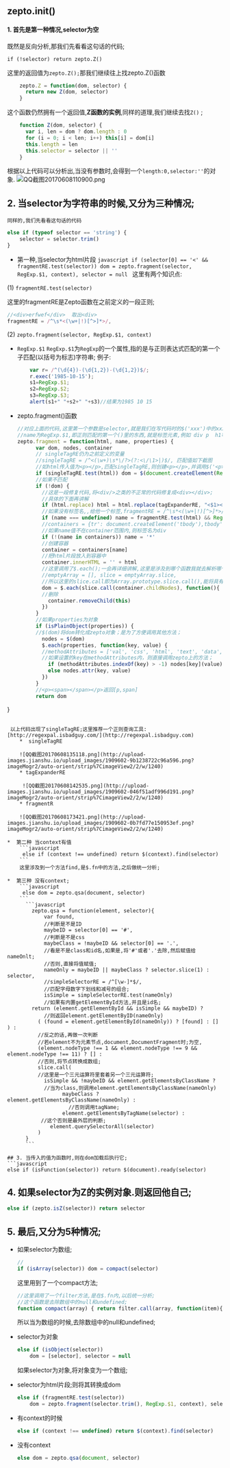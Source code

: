 ## zepto.init()
#### 1.  首先是第一种情况,selector为空

既然是反向分析,那我们先看看这句话的代码;

`if (!selector) return zepto.Z()`
    
 这里的返回值为`zepto.Z();`那我们继续往上找zepto.Z()函数

```javascript
    zepto.Z = function(dom, selector) {
      return new Z(dom, selector)
    }
```
这个函数仍然拥有一个返回值,**Z函数的实例**,同样的道理,我们继续去找`Z()` ;   

```javascript
    function Z(dom, selector) {
      var i, len = dom ? dom.length : 0
      for (i = 0; i < len; i++) this[i] = dom[i]
      this.length = len
      this.selector = selector || ''
    }
```
根据以上代码可以分析出,当没有参数时,会得到一个`length:0,selector:''`的对象.
![QQ截图20170608110900.png](http://upload-images.jianshu.io/upload_images/1909602-a7394f13b43e4fb3.png?imageMogr2/auto-orient/strip%7CimageView2/2/w/1240)

## 2.  当selector为字符串的时候,又分为三种情况;
	同样的,我们先看看这句话的代码
    
```javascript
else if (typeof selector == 'string') {
    selector = selector.trim()
}
```
  *  第一种,当selector为html片段
    ```javascript
    if (selector[0] == '<' && fragmentRE.test(selector))
          dom = zepto.fragment(selector, RegExp.$1, context), selector = null
    ```
这里有两个知识点:  

(1) `fragmentRE.test(selector)`  

这里的fragmentRE是Zepto函数在之前定义的一段正则;  

```javascript
//<div>erfwef</div>  取出<div>
fragmentRE = /^\s*<(\w+|!)[^>]*>/,
```

(2) `zepto.fragment(selector, RegExp.$1, context)`  

*  `RegExp.$1`
     `RegExp.$1`为`RegExp`的一个属性,指的是与正则表达式匹配的第一个 子匹配(以括号为标志)字符串;
     例子:  

    ```javascript
        var r= /^(\d{4})-(\d{1,2})-(\d{1,2})$/;
        r.exec('1985-10-15');
        s1=RegExp.$1;
        s2=RegExp.$2;
        s3=RegExp.$3;
        alert(s1+" "+s2+" "+s3)//结果为1985 10 15
    ```
* zepto.fragment()函数

    ```javascript
    //对应上面的代码,这里第一个参数是selector,就是我们在写代码时的$('xxx')中的xxx,
    //name为RegExp.$1,即正则匹配的第一个()里的东西,就是标签元素,例如 div p  h1等
    zepto.fragment = function(html, name, properties) {
          var dom, nodes, container
          // singleTagRE仍为之前定义的变量
          //singleTagRE = /^<(\w+)\s*\/?>(?:<\/\1>|)$/, 匹配值如下截图
          //如html传入值为<p></p>,匹配singleTagRE,则创建<p></p>,并调用$('<p></p>')
          if (singleTagRE.test(html)) dom = $(document.createElement(RegExp.$1))
          //如果不匹配
          if (!dom) {
            //这是一段修复代码,将<div/>之类的不正常的代码修复成<div></div>;
            //具体的下面再讲解
            if (html.replace) html = html.replace(tagExpanderRE, "<$1></$2>")
            //如果没有标签名,,给他一个标签,fragmentRE = /^\s*<(\w+|!)[^>]*>/,
            if (name === undefined) name = fragmentRE.test(html) && RegExp.$1
            //containers = {tr': document.createElement('tbody'),tbody': table, 'thead': table, 'tfoot': table,td': tableRow, 'th': tableRow,'*': document.createElement('div')},
            //如果name值不在container范围内,则标签名为div
            if (!(name in containers)) name = '*'
            //创建容器
            container = containers[name]
            //把html片段放入到容器中
            container.innerHTML = '' + html
            //这里调用了$.each();一会再详细讲解,这里是涉及到哪个函数我就去解析哪个函数
            //emptyArray = [], slice = emptyArray.slice,
            //所以这里的slice.call即为Array.prototype.slice.call(),能将具有length属性的对象转成数组;
            dom = $.each(slice.call(container.childNodes), function(){
            //删除
              container.removeChild(this)
            })
          }
          //如果properties为对象
          if (isPlainObject(properties)) {
          //$(dom)将dom转化成zepto对象；是为了方便调用其他方法；
            nodes = $(dom)
            $.each(properties, function(key, value) {
            //methodAttributes = ['val', 'css', 'html', 'text', 'data', 'width', 'height', 'offset'],
            //如果设置的key在methodAttributes内，则直接调用zepto上的方法；
              if (methodAttributes.indexOf(key) > -1) nodes[key](value)
              else nodes.attr(key, value)
            })
          }
          //<p><span></span></p>返回[p,span]
          return dom
}
```  

 以上代码出现了singleTagRE;这里推荐一个正则查询工具:[http://regexpal.isbadguy.com/](http://regexpal.isbadguy.com)
    *  singleTagRE		
    
    ![QQ截图20170608135118.png](http://upload-images.jianshu.io/upload_images/1909602-9b1238722c96a596.png?imageMogr2/auto-orient/strip%7CimageView2/2/w/1240)
    * tagExpanderRE  
    
     ![QQ截图20170608142535.png](http://upload-images.jianshu.io/upload_images/1909602-046f51adf996d191.png?imageMogr2/auto-orient/strip%7CimageView2/2/w/1240)
    * fragmentR        
        
    ![QQ截图20170608173421.png](http://upload-images.jianshu.io/upload_images/1909602-0b7fd77e150953ef.png?imageMogr2/auto-orient/strip%7CimageView2/2/w/1240)

*  第二种 当context有值
    ```javascript
     else if (context !== undefined) return $(context).find(selector)
    ```
    这里涉及到一个方法find,是$.fn中的方法,之后做统一分析;
    
*  第三种 没有context;
    ```javascript
     else dom = zepto.qsa(document, selector)
    ```
      ```javascript
    	zepto.qsa = function(element, selector){
        	var found,
            //判断是不是ID
            maybeID = selector[0] == '#',
            //判断是不是css
            maybeClass = !maybeID && selector[0] == '.',
            //看是不是class和id名,如果是,将'#'或者'.'去除,然后赋值给nameOnlt;
            //否则,直接将值赋值;
            nameOnly = maybeID || maybeClass ? selector.slice(1) : selector,
            //simpleSelectorRE = /^[\w-]*$/,
            //匹配字母数字下划线和减号的组合;
            isSimple = simpleSelectorRE.test(nameOnly)
            //如果有内置getElementById方法,并且是id名;
        return (element.getElementById && isSimple && maybeID) ?
        	//则返回element.getElementByID(nameOnly)
          ( (found = element.getElementById(nameOnly)) ? [found] : [] ) :
          //反之的话,再做一次判断
          //若element不为元素节点,document,DocumentFragment时;为空,
          (element.nodeType !== 1 && element.nodeType !== 9 && element.nodeType !== 11) ? [] :
          //否则,将节点转换成数组;
          slice.call(
          //这里是一个三元运算符里套着另一个三元运算符;
            isSimple && !maybeID && element.getElementsByClassName ?
            //当为class,则调用element.getElementsByClassName(nameOnly) 
                  maybeClass ? element.getElementsByClassName(nameOnly) :
                    //否则调用tagName;
                  element.getElementsByTagName(selector) :
           //这个否则是最外层的判断;
              element.querySelectorAll(selector)
          )
      }
      ```

## 3. 当传入的值为函数时,则在dom加载后执行它;
```javascript
else if (isFunction(selector)) return $(document).ready(selector)
```
## 4. 如果selector为Z的实例对象.则返回他自己;
```javascript
else if (zepto.isZ(selector)) return selector
```
##  5. 最后,又分为5种情况;
* 如果selector为数组;
	```javascript
    //
    if (isArray(selector)) dom = compact(selector)
    ```
    这里用到了一个compact方法;
    ```javascript
    //这里调用了一个filter方法,是在$.fn内,以后统一分析;
    //这个函数是去除数组中的null和undefined;
    function compact(array) { return filter.call(array, function(item){ return item != null }) }
    ```
    所以当为数组的时候,去除数组中的null和undefined;
    
* selector为对象
    ```javascript
    else if (isObject(selector))
        dom = [selector], selector = null
    ```
    如果selector为对象,将对象变为一个数组;
* selector为html片段;则将其转换成dom
    ```javascript
    else if (fragmentRE.test(selector))
        dom = zepto.fragment(selector.trim(), RegExp.$1, context), selector = null
    ```
*  有context的时候
    ```javascript
    else if (context !== undefined) return $(context).find(selector)
    ```
* 没有context
    ```javascript
    else dom = zepto.qsa(document, selector)
    ```